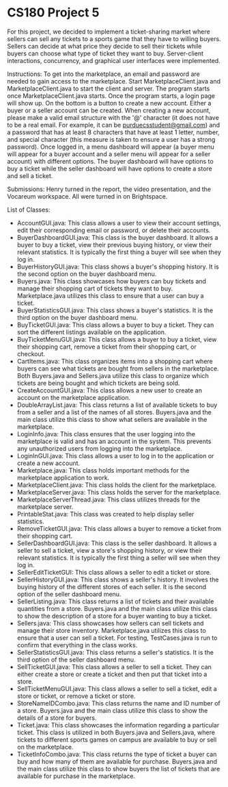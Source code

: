 # CS180 Project 5

For this project, we decided to implement a ticket-sharing market where sellers can sell any tickets to a sports game that they have to willing buyers.  Sellers can decide at what price they decide to sell their tickets while buyers can choose what type of ticket they want to buy.  Server-client interactions, concurrency, and graphical user interfaces were implemented.

Instructions: To get into the marketplace, an email and password are needed to gain access to the marketplace.  Start MarketplaceClient.java and MarketplaceClient.java to start the client and server.  The program starts once MarketplaceClient.java starts. Once the program starts, a login page will show up.  On the bottom is a button to create a new account.  Either a buyer or a seller account can be created.  When creating a new account, please make a valid email structure with the '@' character (it does not have to be a real email.  For example, it can be purduecsstudent@gmail.com) and a password that has at least 8 characters that have at least 1 letter, number, and special character (this measure is taken to ensure a user has a strong password).  Once logged in, a menu dashboard will appear (a buyer menu will appear for a buyer account and a seller menu will appear for a seller account) with different options. The buyer dashboard will have options to buy a ticket while the seller dashboard will have options to create a store and sell a ticket. 

Submissions: Henry turned in the report, the video presentation, and the Vocareum workspace.  All were turned in on Brightspace. 

List of Classes:
- AccountGUI.java: This class allows a user to view their account settings, edit their corresponding email or password, or delete their accounts.
- BuyerDashboardGUI.java: This class is the buyer dashboard.  It allows a buyer to buy a ticket, view their previous buying history, or view their relevant statistics.  It is typically the first thing a buyer will see when they log in.
- BuyerHistoryGUI.java: This class shows a buyer's shopping history.  It is the second option on the buyer dashboard menu.
- Buyers.java: This class showcases how buyers can buy tickets and manage their shopping cart of tickets they want to buy. Marketplace.java utilizes this class to ensure that a user can buy a ticket.
- BuyerStatisticsGUI.java: This class shows a buyer's statistics.  It is the third option on the buyer dashboard menu.
- BuyTicketGUI.java: This class allows a buyer to buy a ticket.  They can sort the different listings available on the application.
- BuyTicketMenuGUI.java: This class allows a buyer to buy a ticket, view their shopping cart, remove a ticket from their shopping cart, or checkout.
- CartItems.java: This class organizes items into a shopping cart where buyers can see what tickets are bought from sellers in the marketplace.  Both Buyers.java and Sellers.java utilize this class to organize which tickets are being bought and which tickets are being sold.
- CreateAccountGUI.java: This class allows a new user to create an account on the marketplace application.
- DoubleArrayList.java: This class returns a list of available tickets to buy from a seller and a list of the names of all stores.  Buyers.java and the main class utilize this class to show what sellers are available in the marketplace.
- LoginInfo.java: This class ensures that the user logging into the marketplace is valid and has an account in the system. This prevents any unauthorized users from logging into the marketplace.
- LoginInGUI.java: This class allows a user to log in to the application or create a new account.
- Marketplace.java: This class holds important methods for the marketplace application to work.
- MarketplaceClient.java: This class holds the client for the marketplace.
- MarketplaceServer.java: This class holds the server for the marketplace.
- MarketplaceServerThread.java: This class utilizes threads for the marketplace server.
- PrintableStat.java: This class was created to help display seller statistics.
- RemoveTicketGUI.java: This class allows a buyer to remove a ticket from their shopping cart.
- SellerDashboardGUI.java: This class is the seller dashboard.  It allows a seller to sell a ticket, view a store's shopping history, or view their relevant statistics.  It is typically the first thing a seller will see when they log in.
- SellerEditTicketGUI: This class allows a seller to edit a ticket or store.
- SellerHistoryGUI.java: This class shows a seller's history.  It involves the buying history of the different stores of each seller.  It is the second option of the seller dashboard menu.
- SellerListing.java: This class returns a list of tickets and their available quantities from a store.  Buyers.java and the main class utilize this class to show the description of a store for a buyer wanting to buy a ticket.
- Sellers.java: This class showcases how sellers can sell tickets and manage their store inventory.  Marketplace.java utilizes this class to ensure that a user can sell a ticket. For testing, TestCases.java is run to confirm that everything in the class works.
- SellerStatisticsGUI.java: This class returns a seller's statistics.  It is the third option of the seller dashboard menu.
- SellTicketGUI.java: This class allows a seller to sell a ticket.  They can either create a store or create a ticket and then put that ticket into a store.
- SellTicketMenuGUI.java: This class allows a seller to sell a ticket, edit a store or ticket, or remove a ticket or store.
- StoreNameIDCombo.java: This class returns the name and ID number of a store.  Buyers.java and the main class utilize this class to show the details of a store for buyers.
- Ticket.java: This class showcases the information regarding a particular ticket.  This class is utilized in both Buyers.java and Sellers.java, where tickets to different sports games on campus are available to buy or sell on the marketplace.
- TicketInfoCombo.java: This class returns the type of ticket a buyer can buy and how many of them are available for purchase.  Buyers.java and the main class utilize this class to show buyers the list of tickets that are available for purchase in the marketplace. 
